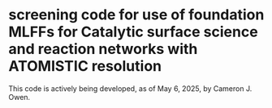 # screening code for use of foundation MLFFs for Catalytic surface science and reaction networks with ATOMISTIC resolution

This code is actively being developed, as of May 6, 2025, by Cameron J. Owen.
